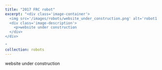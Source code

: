 ```yaml
---
title: "2017 FRC robot"
excerpt: "<div class='image-container'>
  <img src='/images/robots/website_under_construction.png' alt='robot1' class='resizable-image'>
  <div class='image-description'>
    <p>website under construction                                                                                                                           </p>
  </div>
</div>

"
collection: robots
---
```

website under construction